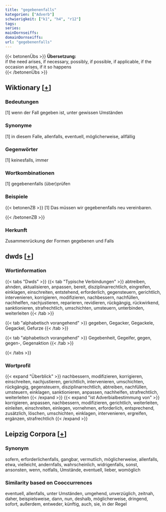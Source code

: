```yaml
---
title: "gegebenenfalls"
kategorien: ["Adverb"]
schwierigkeit: ["k1", "h4", "r12"]
tags:
series:
mainDornseiffs:
domainDornseiffs:
url: "gegebenenfalls"
---
```


{{< betonenÜbs >}}
**Übersetzung:**  
if the need arises, if necessary, possibly, if possible, if applicable, if  the occasion arises, if it so happens  
{{< /betonenÜbs >}}

## Wiktionary [[+](https://de.wiktionary.org/wiki/gegebenenfalls)]

### Bedeutungen
[1] wenn der Fall gegeben ist, unter gewissen Umständen  

### Synonyme
[1] in diesem Falle, allenfalls, eventuell, möglicherweise, allfällig  

### Gegenwörter
[1] keinesfalls, immer  

### Wortkombinationen
[1] gegebenenfalls (über)prüfen  

### Beispiele
{{< betonenZB >}}
[1] Das müssen wir gegebenenfalls neu vereinbaren.  

{{< /betonenZB >}}
### Herkunft
Zusammenrückung der Formen gegebenen und Falls  



## dwds [[+](https://www.dwds.de/wb/gegebenenfalls)]

### Wortinformation
{{< tabs "Dwds" >}}
{{< tab "Typische Verbindungen" >}}
abtreiben, ahnden, aktualisieren, anpassen, bereit, disziplinarrechtlich, eingreifen, einklagen, einschreiten, entstehend, erforderlich, gegensteuern, gerichtlich, intervenieren, korrigieren, modifizieren, nachbessern, nachfüllen, nachhelfen, nachjustieren, reparieren, revidieren, rückgängig, rückwirkend, sanktionieren, strafrechtlich, umschichten, umsteuern, unterbinden, weiterleiten
{{< /tab >}}

{{< tab "alphabetisch vorangehend" >}}
gegeben, Gegacker, Gegackele, Gegackel, Gefurze
{{< /tab >}}

{{< tab "alphabetisch vorangehend" >}}
Gegebenheit, Gegeifer, gegen, gegen-, Gegenaktion
{{< /tab >}}

{{< /tabs >}}

### Wortprofil
{{< expand "Überblick" >}} nachbessern, modifizieren, korrigieren, einschreiten, nachjustieren, gerichtlich, intervenieren, umschichten, rückgängig, gegensteuern, disziplinarrechtlich, abtreiben, nachfüllen, umsteuern, einklagen, sanktionieren, anpassen, nachhelfen, strafrechtlich, weiterleiten {{< /expand >}}
{{< expand "ist Adverbialbestimmung von" >}} korrigieren, anpassen, nachbessern, modifizieren, gerichtlich, weiterleiten, einleiten, einschreiten, einlegen, vornehmen, erforderlich, entsprechend, zusätzlich, löschen, umschichten, einklagen, intervenieren, ergreifen, ergänzen, strafrechtlich {{< /expand >}}

## Leipzig Corpora [[+](https://corpora.uni-leipzig.de/en/res?word=gegebenenfalls&corpusId=deu_newscrawl-public_2018)]


### Synonym
sofern, erforderlichenfalls, gangbar, vermutlich, möglicherweise, allenfalls, etwa, vielleicht, andernfalls, wahrscheinlich, widrigenfalls, sonst, ansonsten, wenn, notfalls, Umstände, eventuell, lieber, womöglich


### Similarity based on Cooccurrences
eventuell, allenfalls, unter Umständen, umgehend, unverzüglich, zeitnah, daher, beispielsweise, dann, nun, deshalb, möglicherweise, dringend, sofort, außerdem, entweder, künftig, auch, sie, in der Regel

